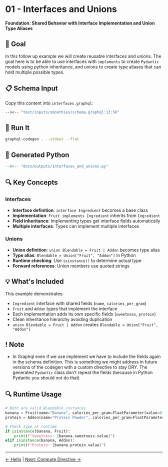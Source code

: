 # 01 - Interfaces and Unions

**Foundation: Shared Behavior with Interface Implementation and Union Type Aliases**

## 🎯 Goal

In this follow up example we will create reusable interfaces and unions. The goal here is to be able to use interfaces with `implements` to create `Pydantic` models using python inheritance, and unions to create type aliases that can hold multiple possible types.

## 📋 Schema Input

Copy this content into `interfaces.graphql`:

```graphql
--8<-- "test/inputs/smoothies/schema.graphql:13:56"
```

## 🚀 Run It

```bash
graphql-codegen . --stdout --flat
```

## 🐍 Generated Python

```python
--8<-- "docs/outputs/interfaces_and_unions.py"
```

## 🔍 Key Concepts

### Interfaces
- **Interface definition**: `interface Ingredient` becomes a base class
- **Implementation**: `Fruit implements Ingredient` inherits from `Ingredient`
- **Field inheritance**: Implementing types get interface fields automatically
- **Multiple interfaces**: Types can implement multiple interfaces

### Unions
- **Union definition**: `union Blendable = Fruit | Addon` becomes type alias
- **Type alias**: `Blendable = Union["Fruit", "Addon"]` in Python
- **Runtime checking**: Use `isinstance()` to determine actual type
- **Forward references**: Union members use quoted strings

## 💡 What's Included

This example demonstrates:
- `Ingredient` interface with shared fields (`name`, `calories_per_gram`)
- `Fruit` and `Addon` types that implement the interface
- Each implementation adds its own specific fields (`sweetness`, `protein`)
- Clean inheritance hierarchy avoiding duplication
- `union Blendable = Fruit | Addon` creates `Blendable = Union["Fruit", "Addon"]`

## ! Note 
- In Graphql even if we use implement we have to include the fields again in the schema definition. This is something we might address in future versions of the codegen with a custom directive to stay DRY. The generated `Pydantic` class don't repeat the fields (because in Python Pydantic you should not do that) 

## 🔍 Runtime Usage

```python
# Both are valid Blendable instances
banana = Fruit(name="Banana", calories_per_gram=FloatParameter(value=0.89), sweetness=FloatParameter(value=8.5))
protein = Addon(name="Protein Powder", calories_per_gram=FloatParameter(value=4.0), protein=FloatParameter(value=25.0))

# Check type at runtime
if isinstance(banana, Fruit):
    print(f"Sweetness: {banana.sweetness.value}")
elif isinstance(banana, Addon):
    print(f"Protein: {banana.protein.value}")
```

---

[← Hello](00-hello.md) | [Next: Compute Directive →](02-compute-directive.md) 